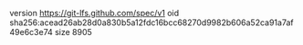 version https://git-lfs.github.com/spec/v1
oid sha256:acead26ab28d0a830b5a12fdc16bcc68270d9982b606a52ca91a7af49e6c3e74
size 8905
